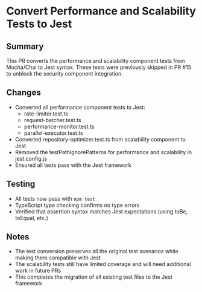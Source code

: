 # Convert Performance and Scalability Tests to Jest

## Summary
This PR converts the performance and scalability component tests from Mocha/Chai to Jest syntax. These tests were previously skipped in PR #15 to unblock the security component integration.

## Changes
- Converted all performance component tests to Jest:
  - rate-limiter.test.ts
  - request-batcher.test.ts
  - performance-monitor.test.ts
  - parallel-executor.test.ts
- Converted repository-optimizer.test.ts from scalability component to Jest
- Removed the testPathIgnorePatterns for performance and scalability in jest.config.js
- Ensured all tests pass with the Jest framework

## Testing
- All tests now pass with `npm test`
- TypeScript type checking confirms no type errors
- Verified that assertion syntax matches Jest expectations (using toBe, toEqual, etc.)

## Notes
- The test conversion preserves all the original test scenarios while making them compatible with Jest
- The scalability tests still have limited coverage and will need additional work in future PRs
- This completes the migration of all existing test files to the Jest framework